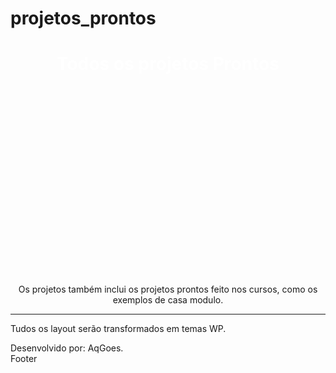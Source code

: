 # projetos_prontos
<h1 style="text-align:center;color:#fff;widght:100%;height:350px;backgorund-color:#906;">Todos os projetos Prontos</h1>
    <p style="text-align:center;">Os projetos também inclui os projetos prontos feito nos cursos, como os exemplos de casa modulo.
    </p>
    <hr>
    <p>Tudos os layout serão transformados em temas WP.</p>
    <span>Desenvolvido por: AqGoes.</span>
<div  style="background=color: #906;"> Footer</div>